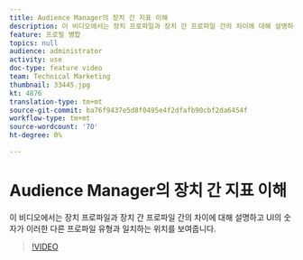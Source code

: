 ```yaml
---
title: Audience Manager의 장치 간 지표 이해
description: 이 비디오에서는 장치 프로파일과 장치 간 프로파일 간의 차이에 대해 설명하고 UI의 숫자가 이러한 다른 프로파일 유형과 일치하는 위치를 보여줍니다.
feature: 프로필 병합
topics: null
audience: administrator
activity: use
doc-type: feature video
team: Technical Marketing
thumbnail: 33445.jpg
kt: 4876
translation-type: tm+mt
source-git-commit: ba76f9437e5d8f0495e4f2dfafb90cbf2da6454f
workflow-type: tm+mt
source-wordcount: '70'
ht-degree: 0%

---
```



# Audience Manager의 장치 간 지표 이해

이 비디오에서는 장치 프로파일과 장치 간 프로파일 간의 차이에 대해 설명하고 UI의 숫자가 이러한 다른 프로파일 유형과 일치하는 위치를 보여줍니다.

>[!VIDEO](https://video.tv.adobe.com/v/33445/?quality=12)
